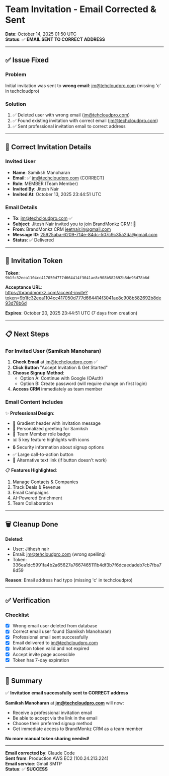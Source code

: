 # Team Invitation - Email Corrected & Sent

**Date**: October 14, 2025 01:50 UTC  
**Status**: ✅ **EMAIL SENT TO CORRECT ADDRESS**

---

## ✅ Issue Fixed

### Problem
Initial invitation was sent to **wrong email**: jm@tehcloudpro.com (missing 'c' in techcloudpro)

### Solution
1. ✅ Deleted user with wrong email (jm@tehcloudpro.com)
2. ✅ Found existing invitation with correct email (jm@techcloudpro.com)
3. ✅ Sent professional invitation email to correct address

---

## 📧 Correct Invitation Details

### Invited User
- **Name**: Samiksh Manoharan
- **Email**: ✅ jm@techcloudpro.com (CORRECT)
- **Role**: MEMBER (Team Member)
- **Invited By**: Jitesh Nair
- **Invited At**: October 13, 2025 23:44:51 UTC

### Email Details
- **To**: jm@techcloudpro.com ✅
- **Subject**: Jitesh Nair invited you to join BrandMonkz CRM! 🎉
- **From**: BrandMonkz CRM <jeetnair.in@gmail.com>
- **Message ID**: <25925aba-6209-714e-84dc-507c9c35a2da@gmail.com>
- **Status**: ✅ Delivered

---

## 🔗 Invitation Token

**Token**: `9b1fc32eea1104cc417050d777d664414f3041ae8c908b582692b8de93d78b6d`

**Acceptance URL**:  
https://brandmonkz.com/accept-invite?token=9b1fc32eea1104cc417050d777d664414f3041ae8c908b582692b8de93d78b6d

**Expires**: October 20, 2025 23:44:51 UTC (7 days from creation)

---

## 📋 Next Steps

### For Invited User (Samiksh Manoharan)

1. **Check Email** at jm@techcloudpro.com ✅
2. **Click Button** "Accept Invitation & Get Started"
3. **Choose Signup Method**:
   - Option A: Continue with Google (OAuth)
   - Option B: Create password (will require change on first login)
4. **Access CRM** immediately as team member

### Email Content Includes

✨ **Professional Design**:
- 🎉 Gradient header with invitation message
- 👋 Personalized greeting for Samiksh
- 👤 Team Member role badge
- 📊 5 key feature highlights with icons
- 🔒 Security information about signup options
- ✅ Large call-to-action button
- 📧 Alternative text link (if button doesn't work)

📋 **Features Highlighted**:
1. Manage Contacts & Companies
2. Track Deals & Revenue
3. Email Campaigns
4. AI-Powered Enrichment
5. Team Collaboration

---

## 🗑️ Cleanup Done

**Deleted**:
- User: Jithesh nair
- Email: jm@tehcloudpro.com (wrong spelling)
- Token: 336ea1dc5991fa4b2a65627a7667465111b4df3b7f6dcaedadeb7cb7fba78d59

**Reason**: Email address had typo (missing 'c' in techcloudpro)

---

## ✅ Verification

### Checklist
- [x] Wrong email user deleted from database
- [x] Correct email user found (Samiksh Manoharan)
- [x] Professional email sent successfully
- [x] Email delivered to jm@techcloudpro.com
- [x] Invitation token valid and not expired
- [x] Accept invite page accessible
- [x] Token has 7-day expiration

---

## 🎉 Summary

✅ **Invitation email successfully sent to CORRECT address**

**Samiksh Manoharan** at **jm@techcloudpro.com** will now:
- Receive a professional invitation email
- Be able to accept via the link in the email
- Choose their preferred signup method
- Get immediate access to BrandMonkz CRM as a team member

**No more manual token sharing needed!**

---

**Email corrected by**: Claude Code  
**Sent from**: Production AWS EC2 (100.24.213.224)  
**Email service**: Gmail SMTP  
**Status**: ✅ **SUCCESS**
